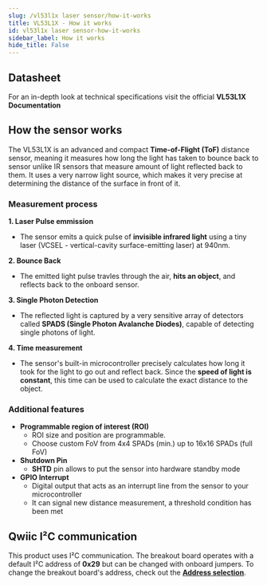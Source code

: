 ```yaml
---
slug: /vl53l1x laser sensor/how-it-works 
title: VL53L1X - How it works
id: vl53l1x laser sensor-how-it-works 
sidebar_label: How it works
hide_title: False
---  
```


## Datasheet

For an in-depth look at technical specifications visit the official **VL53L1X Documentation** 

<QuickLink  
  title="VL53L1X Datasheet"  
  description="View full VL53L1X Laser Sensor specfications"  
  url="https://www.st.com/resource/en/datasheet/vl53l1x.pdf"  
/>  


## How the sensor works
The VL53L1X is an advanced and compact **Time-of-Flight (ToF)** distance sensor, meaning it measures how long the light has taken to bounce back to sensor unlike IR sensors that measure amount of light reflected back to them. It uses a very narrow light source, which makes it very precise at determining the distance of the surface in front of it.

### Measurement process

**1. Laser Pulse emmission**
- The sensor emits a quick pulse of **invisible infrared light** using a tiny laser (VCSEL - vertical-cavity surface-emitting laser) at 940nm.

**2. Bounce Back**
- The emitted light pulse travles through the air, **hits an object**, and reflects back to the onboard sensor.

**3. Single Photon Detection**
- The reflected light is captured by a very sensitive array of detectors called **SPADS (Single Photon Avalanche Diodes)**, capable of detecting single photons of light.

**4. Time measurement**
- The sensor's built-in microcontroller precisely calculates how long it took for the light to go out and reflect back. Since the **speed of light is constant**, this time can be used to calculate the exact distance to the object.
  

### Additional features
- **Programmable region of interest (ROI)**
  - ROI size and position are programmable.
  - Choose custom FoV from 4x4 SPADs (min.) up to 16x16 SPADs (full FoV)
- **Shutdown Pin**
  - **SHTD** pin allows to put the sensor into hardware standby mode
- **GPIO Interrupt**
  - Digital output that acts as an interrupt line from the sensor to your microcontroller
  - It can signal new distance measurement, a threshold condition has been met

## Qwiic I²C communication

This product uses I²C communication. The breakout board operates with a default I²C address of **0x29** but can be changed with onboard jumpers. To change the breakout board's address, check out the [**Address selection**](/vl53l1x%20laser%20sensor/hardware/#jumper-details).